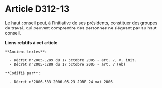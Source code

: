 # Article D312-13

Le haut conseil peut, à l'initiative de ses présidents, constituer des groupes de travail, qui peuvent comprendre des
personnes ne siégeant pas au haut conseil.

**Liens relatifs à cet article**

	**Anciens textes**:

	  - Décret n°2005-1289 du 17 octobre 2005 - art. 7, v. init.
	  - Décret n°2005-1289 du 17 octobre 2005 - art. 7 (Ab)

	**Codifié par**:

	  - Décret n°2006-583 2006-05-23 JORF 24 mai 2006
